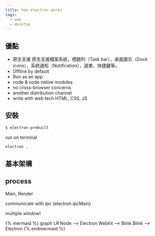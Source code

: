 ```yaml
---
title: how electron works
tags:
  - web
  - desktop
---
```


## 優點

* 原生支援
原生支援檔案系統，標題列（Task bar），桌面圖示（Dock icons），系統通知（Notification），選單，快捷鍵等。
* Offline by default
* Run as an app
* node & node native modules
* no cross-browser concerns
* another distribution channel
* write with web tech HTML, CSS, JS

## 安裝

```sh
$ electron-prebuilt
```

run on terminal

```sh
electron .
```

## 基本架構

## process

Main, Render

communicate with ipc (electron.ipcMain)


multiple window!


{% mermaid %}
graph LR
Node --> Electron
Webkit --> Blink
Blink --> Electron
{% endmermaid %}
